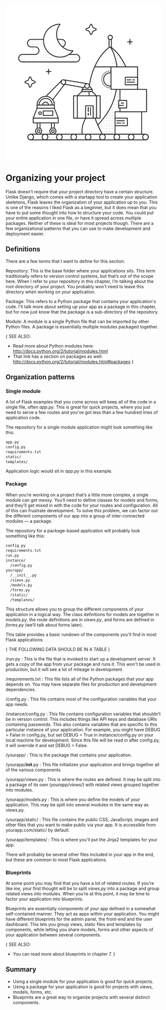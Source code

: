 ![Organizing your project](images/4.png)

# Organizing your project

Flask doesn't require that your project directory have a certain structure. Unlike Django, which comes with a startapp tool to create your application skeletons, Flask leaves the organization of your application up to you. This is one of the reasons I liked Flask as a beginner, but it does mean that you have to put some thought into how to structure your code. You could put your entire application in one file, or have it spread across multiple packages. Neither of these is ideal for most projects though. There are a few organizational patterns that you can use to make development and deployment easier.

## Definitions

There are a few terms that I want to define for this section.

Repository: This is the base folder where your applications sits. This term traditionally refers to version control systems, but that’s out of the scope here. When I refer to your repository in this chapter, I’m talking about the root directory of your project. You probably won't need to leave this directory when working on your application.

Package: This refers to a Python package that contains your application's code. I'll talk more about setting up your app as a package in this chapter, but for now just know that the package is a sub-directory of the repository.

Module: A module is a single Python file that can be imported by other Python files. A package is essentially multiple modules packaged together.

{ SEE ALSO:
* Read more about Python modules here: http://docs.python.org/2/tutorial/modules.html
* That link has a section on packages as well: http://docs.python.org/2/tutorial/modules.html#packages
}

## Organization patterns

### Single module

A lot of Flask examples that you come across will keep all of the code in a single file, often _app.py_. This is great for quick projects, where you just need to serve a few routes and you’ve got less than a few hundred lines of application code.

The repository for a single module application might look something like this:

```
app.py
config.py
requirements.txt
static/
templates/
```

Application logic would sit in _app.py_ in this example. 

### Package

When you’re working on a project that’s a little more complex, a single module can get messy. You’ll need to define classes for models and forms, and they’ll get mixed in with the code for your routes and configuration. All of this can frustrate development. To solve this problem, we can factor out the different components of our app into a group of inter-connected modules — a package.

The repository for a package-based application will probably look something like this: 

```
config.py
requirements.txt
run.py
instance/
  /config.py
yourapp/
  /__init__.py
  /views.py
  /models.py
  /forms.py
  /static/
  /templates/
```

This structure allows you to group the different components of your application in a logical way. The class definitions for models are together in _models.py_, the route definitions are in _views.py_, and forms are defined in _forms.py_ (we’ll talk about forms later).

This table provides a basic rundown of the components you'll find in most Flask applications:

{ THE FOLLOWING DATA SHOULD BE IN A TABLE }

/run.py : This is the file that is invoked to start up a development server. It gets a copy of the app from your package and runs it. This won't be used in production, but it will see a lot of mileage in development.

/requirements.txt : This file lists all of the Python packages that your app depends on. You may have separate files for production and development dependencies.

/config.py : This file contains most of the configuration variables that your app needs.

/instance/config.py : This file contains configuration variables that shouldn’t be in version control. This includes things like API keys and database URIs containing passwords. This also contains variables that are specific to this particular instance of your application. For example, you might have DEBUG = False in config.py, but set DEBUG = True in instance/config.py on your local machine for development. Since this file will be read in after config.py, it will override it and set DEBUG = False.

/yourapp/ : This is the package that contains your application.

/yourapp/__init__.py : This file initializes your application and brings together all of the various components.

/yourapp/views.py : This is where the routes are defined. It may be split into a package of its own (_yourapp/views/_) with related views grouped together into modules.

/yourapp/models.py : This is where you define the models of your application. This may be split into several modules in the same way as views.py.

/yourapp/static/ : This file contains the public CSS, JavaScript, images and other files that you want to make public via your app. It is accessible from yourapp.com/static/ by default.

/yourapp/templates/ : This is where you'll put the Jinja2 templates for your app.

There will probably be several other files included in your app in the end, but these are common to most Flask applications.

### Blueprints

At some point you may find that you have a lot of related routes. If you’re like me, your first thought will be to split _views.py_ into a package and group related views into modules. When you’re at this point, it may be time to factor your application into blueprints.

Blueprints are essentially components of your app defined in a somewhat self-contained manner. They act as apps within your application. You might have different blueprints for the admin panel, the front-end and the user dashboard. This lets you group views, static files and templates by components, while letting you share models, forms and other aspects of your application between several components.

{ SEE ALSO:
* You can read more about blueprints in chapter 7.
}

## Summary

* Using a single module for your application is good for quick projects.
* Using a package for your application is good for projects with views, models, forms, etc.
* Blueprints are a great way to organize projects with several distinct components.
